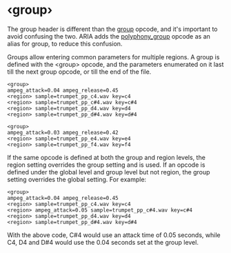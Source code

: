# ‹group›

The group header is different than the [group](/opcodes/sfz_1/group) opcode, and
it's important to avoid confusing the two. ARIA adds the [polyphony_group](/extensions/aria/opcodes/polyphony_group)
opcode as an alias for group, to reduce this confusion.

Groups allow entering common parameters for multiple regions. A group is defined
with the <group\> opcode, and the parameters enumerated on it last till the next
group opcode, or till the end of the file.

```
<group>
ampeg_attack=0.04 ampeg_release=0.45
<region> sample=trumpet_pp_c4.wav key=c4
<region> sample=trumpet_pp_c#4.wav key=c#4
<region> sample=trumpet_pp_d4.wav key=d4
<region> sample=trumpet_pp_d#4.wav key=d#4

<group>
ampeg_attack=0.03 ampeg_release=0.42
<region> sample=trumpet_pp_e4.wav key=e4
<region> sample=trumpet_pp_f4.wav key=f4
```

If the same opcode is defined at both the group and region levels, the region
setting overrides the group setting and is used. If an opcode is defined under
the global level and group level but not region, the group setting overrides
the global setting. For example:

```
<group>
ampeg_attack=0.04 ampeg_release=0.45
<region> sample=trumpet_pp_c4.wav key=c4
<region> ampeg_attack=0.05 sample=trumpet_pp_c#4.wav key=c#4
<region> sample=trumpet_pp_d4.wav key=d4
<region> sample=trumpet_pp_d#4.wav key=d#4
```

With the above code, C#4 would use an attack time of 0.05 seconds,
while C4, D4 and D#4 would use the 0.04 seconds set at the group level.

